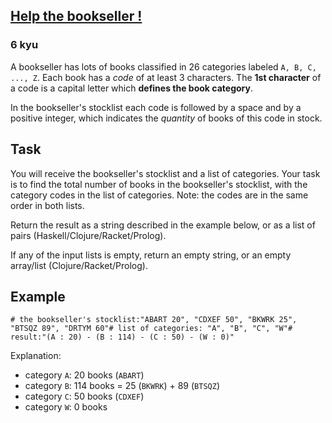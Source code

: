<h2><a href=https://www.codewars.com/kata/54dc6f5a224c26032800005c/train/javascript target="_blank">Help the bookseller !</a></h2><h3>6 kyu</h3><p>A bookseller has lots of books classified in 26 categories labeled <code>A, B, C, ..., Z</code>. Each book has a <em>code</em> of at least 3 characters. The <strong>1st character</strong> of a code is a capital letter which <strong>defines the book category</strong>.</p><p>In the bookseller's stocklist each code is followed by a space and by a positive integer, which indicates the <em>quantity</em> of books of this code in stock.</p><h2 id="task">Task</h2><p>You will receive the bookseller's stocklist and a list of categories. Your task is to find the total number of books in the bookseller's stocklist, with the category codes in the list of categories. Note: the codes are in the same order in both lists.</p><p>Return the result as a string described in the example below, or as a list of pairs (Haskell/Clojure/Racket/Prolog).</p><p>If any of the input lists is empty, return an empty string, or an empty array/list (Clojure/Racket/Prolog).</p><h2 id="example">Example</h2><pre><code class="language-python"><span class="cm-comment"># the bookseller's stocklist:</span><span class="cm-string">"ABART 20"</span>, <span class="cm-string">"CDXEF 50"</span>, <span class="cm-string">"BKWRK 25"</span>, <span class="cm-string">"BTSQZ 89"</span>, <span class="cm-string">"DRTYM 60"</span><span class="cm-comment"># list of categories: </span><span class="cm-string">"A"</span>, <span class="cm-string">"B"</span>, <span class="cm-string">"C"</span>, <span class="cm-string">"W"</span><span class="cm-comment"># result:</span><span class="cm-string">"(A : 20) - (B : 114) - (C : 50) - (W : 0)"</span></code></pre><p>Explanation:</p><ul><li>category <code>A</code>: 20 books (<code>ABART</code>)</li><li>category <code>B</code>: 114 books = 25 (<code>BKWRK</code>) + 89 (<code>BTSQZ</code>)</li><li>category <code>C</code>: 50 books (<code>CDXEF</code>)</li><li>category <code>W</code>: 0 books</li></ul>